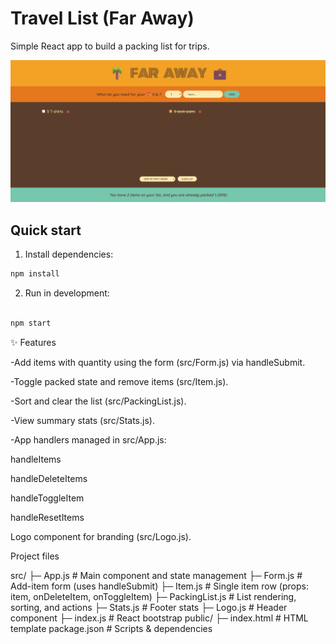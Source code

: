 # Travel List (Far Away)

Simple React app to build a packing list for trips.

![project screen shot](./public/faraway.png)

## Quick start

1. Install dependencies:

```bash
npm install
```

2. Run in development:

```bash

npm start

```

✨ Features

-Add items with quantity using the form (src/Form.js) via handleSubmit.

-Toggle packed state and remove items (src/Item.js).

-Sort and clear the list (src/PackingList.js).

-View summary stats (src/Stats.js).

-App handlers managed in src/App.js:

handleItems

handleDeleteItems

handleToggleItem

handleResetItems

Logo component for branding (src/Logo.js).

Project files

src/
├─ App.js # Main component and state management
├─ Form.js # Add-item form (uses handleSubmit)
├─ Item.js # Single item row (props: item, onDeleteItem, onToggleItem)
├─ PackingList.js # List rendering, sorting, and actions
├─ Stats.js # Footer stats
├─ Logo.js # Header component
├─ index.js # React bootstrap
public/
├─ index.html # HTML template
package.json # Scripts & dependencies
